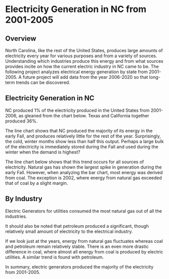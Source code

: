 # Electricity Generation in NC from 2001-2005

## Overview
North Carolina, like the rest of the United States, produces large amounts of electricity every year for various purposes and from a variety of sources. Understanding which industries produce this energy and from what sources provides incite on how the current electric industry in NC came to be. The following project analyzes electrical energy generation by state from 2001-2005. A future project will add data from the year 2006-2020 so that long-term trends can be discovered.

## Electricity Generation in NC

NC produced 1% of the electricity produced in the United States from 2001-2006, as gleaned from the chart below. Texas and California together produced 36%. 

The line chart shows that NC produced the majority of its energy in the early Fall, and produces relatively little for the rest of the year. Surprisingly, the cold, winter months show less than half this output. Perhaps a large bulk of the electricity is immediately stored during the Fall and used during the winter when the demand is highest?

The line chart below shows that this trend occurs for all sources of electricity. Natural gas has shown the largest spike in generation during the early Fall. However, when analyzing the bar chart, most energy was derived from coal. The exception is 2002, where energy from natural gas exceeded that of coal by a slight margin. 

## By Industry

Electric Generators for utilities consumed the most natural gas out of all the industries. 

It should also be noted that petroleum produced a significant, though relatively small amount of electricity to the electrical industry.

If we look just at the years, energy from natural gas fluctuates whereas coal and petroleum remain relatively stable. There is an even more drastic difference in coal, where almost all energy from coal is produced by electric utilities. A similar trend is found with petroleum.

In summary, electric generators produced the majority of the electricity from 2001-2005.
